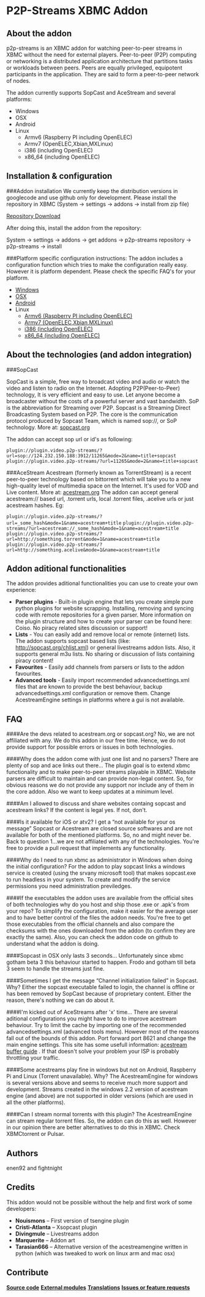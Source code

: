 P2P-Streams XBMC Addon
================

About the addon
----------
p2p-streams is an XBMC addon for watching peer-to-peer streams in XBMC without the need for external players. Peer-to-peer (P2P) computing or networking is a distributed application architecture that partitions tasks or workloads between peers. Peers are equally privileged, equipotent participants in the application. They are said to form a peer-to-peer network of nodes.

The addon currently supports SopCast and AceStream and several platforms:
* Windows
* OSX
* Android
* Linux
  * Armv6 (Raspberry PI including OpenELEC)
  * Armv7 (OpenELEC,Xbian,MXLinux)
  * i386 (including OpenELEC)
  * x86_64 (including OpenELEC)
  
Installation & configuration
----------
###Addon installation
We currently keep the distribution versions in googlecode and use github only for development. Please install the repository in XBMC (System → settings → addons → install from zip file)

[Repository Download](http://p2p-strm.googlecode.com/svn/addons/repository.p2p-streams.xbmc/repository.p2p-streams.xbmc-1.0.3.zip)

After doing this, install the addon from the repository:

System → settings → addons → get addons → p2p-streams repository → p2p-streams → install

###Platform specific configuration instructions:
The addon includes a configuration function which tries to make the configuration really easy. However it is platform dependent. Please check the specific FAQ's for your platform.

* [Windows](coiso)
* [OSX](coiso)
* [Android](coiso)
* Linux
  * [Armv6 (Raspberry PI including OpenELEC)](ciso)
  * [Armv7 (OpenELEC,Xbian,MXLinux)](coiso)
  * [i386 (including OpenELEC)](coiso)
  * [x86_64 (including OpenELEC)](coiso)
  
About the technologies (and addon integration)
----------
###SopCast

SopCast is a simple, free way to broadcast video and audio or watch the video and listen to radio on the Internet. Adopting P2P(Peer-to-Peer) technology, It is very efficient and easy to use. Let anyone become a broadcaster without the costs of a powerful server and vast bandwidth. SoP is the abbreviation for Streaming over P2P. Sopcast is a Streaming Direct Broadcasting System based on P2P. The core is the communication protocol produced by Sopcast Team, which is named sop://, or SoP technology. More at: [sopcast.org](http://sopcast.org)

The addon can accept sop url or id's as following:

`plugin://plugin.video.p2p-streams/?url=sop://124.232.150.188:3912/11265&mode=2&name=title+sopcast`
`plugin://plugin.video.p2p-streams/?url=11265&mode=2&name=title+sopcast`

###AceStream
Acestream (formerly known as TorrentStream) is a recent peer-to-peer technology based on bittorrent which will take you to a new high-quality level of multimedia space on the Internet. It's used for VOD and Live content. More at: [acestream.org](http://acestream.org)
The addon can accept general acestream:// based url, .torrent urls, local .torrent files, .acelive urls or just acestream hashes. Eg:

`plugin://plugin.video.p2p-streams/?url=_some_hash&mode=1&name=acestream+title`
`plugin://plugin.video.p2p-streams/?url=acestream://_some_hash&mode=1&name=acestream+title`
`plugin://plugin.video.p2p-streams/?url=http://something.torrent&mode=1&name=acestream+title`
`plugin://plugin.video.p2p-streams/?url=http://something.acelive&mode=1&name=acestream+title`

Addon aditional functionalities
----------
The addon provides aditional functionalities you can use to create your own experience:
* **Parser plugins** - Built-in plugin engine that lets you create simple pure python plugins for website scrapping. Installing, removing and syncing code with remote repositories for a given parser. More information on the plugin structure and how to create your parser can be found here: Coiso. No piracy related sites discussion or support!
* **Lists** - You can easily add and remove local or remote (internet) lists. The addon supports sopcast based lists (like: http://sopcast.org/chlist.xml) or general livestreams addon lists. Also, it supports general m3u lists. No sharing or discussion of lists containing piracy content!
* **Favourites** - Easily add channels from parsers or lists to the addon favourites.
* **Advanced tools** - Easily import recommended advancedsettings.xml files that are known to provide the best behaviour, backup advancedsettings.xml configuration or remove them. Change AcestreamEngine settings in platforms where a gui is not available.

FAQ
----------
####Are the devs related to acestream.org or sopcast.org?
No, we are not affiliated with any. We do this addon in our free time. Hence, we do not provide support for possible errors or issues in both technologies. 

####Why does the addon come with just one list and no parsers? There are plenty of sop and ace links out there...
The plugin goal is to extend xbmc functionality and to make peer-to-peer streams playable in XBMC. Website parsers are difficult to maintain and can provide non-legal content. So, for obvious reasons we do not provide any support nor include any of them in the core addon. Also we want to keep updates at a minimum level.

####Am I allowed to discuss and share websites containg sopcast and acestream links?
If the content is legal yes. If not, don't. 

####Is it available for iOS or atv2? I get a “not available for your os message”
Sopcast or Acestream are closed source softwares and are not available for both of the mentioned platforms. So, no and might never be. Back to question 1...we are not affiliated with any of the technologies. You're free to provide a pull request that implements any functionality.

####Why do I need to run xbmc as administrator in Windows when doing the initial configuration?
For the addon to play sopcast links a windows service is created (using the srvany microsoft tool) that makes sopcast.exe to run headless in your system. To create and modify the service permissions you need administration previledges.

####If the executables the addon uses are available from the official sites of both technologies why do you host and ship those .exe or .apk's from your repo?
To simplify the configuration, make it easier for the average user and to have better control of the files the addon needs. You're free to get those executables from the official channels and also compare the checksums with the ones downloaded from the addon (to confirm they are exactly the same). Also, you can check the addon code on github to understand what the addon is doing.

####Sopcast in OSX only lasts 3 seconds...
Unfortunately since xbmc gotham beta 3 this behaviour started to happen. Frodo and gotham till beta 3 seem to handle the streams just fine. 

####Sometimes I get the message “Channel initialization failed” in Sopcast. Why?
Either the sopcast executable failed to login, the channel is offline or has been removed by SopCast because of proprietary content. Either the reason, there's nothing we can do about it. 

####I'm kicked out of AceStreams after 'x' time...
There are several aditional configurations you might have to do to improve acestream behaviour.  Try to limit the cache by importing one of the recommended advancedsettings.xml (advanced tools menu). However most of the reasons fall out of the bounds of this addon.
Port forward port 8621 and change the main engine settings. This site has some usefull information: [acestream buffer guide](http://acestreamguide.com/buffering/) . If that doesn't solve your problem your ISP is probably throttling your traffic.

####Some acestreams play fine in windows but not on Android, Raspberry Pi and Linux (Torrent unavailable). Why?
The AcestreamEngine for windows is several versions above and seems to receive much more support and development. Streams created in the windows 2.2 version of acestream engine (and above) are not supported in older versions (which are used in all the other platforms).

####Can I stream normal torrents with this plugin? 
The AcestreamEngine can stream regular torrent files. So, the addon can do this as well.
However in our opinion there are better alternatives to do this in XBMC. Check XBMCtorrent or Pulsar.

Authors
----------
enen92 and fightnight

Credits
----------
This addon would not be possible without the help and first work of some developers:

* **Nouismons** – First version of tsengine plugin
* **Cristi-Atlanta** – Xsopcast plugin
* **Divingmule** – Livestreams addon
* **Marquerite** – Addon art
* **Tarasian666** – Alternative version of the acestreamengine written in python (which was tweaked to work on linux arm and mac osx)

Contribute
----------
[**Source code**](https://github.com/enen92/P2P-Streams-XBMC/tree/master/plugin.video.p2p-streams)
[**External modules**](https://github.com/enen92/P2P-Streams-XBMC--Modules-)
[**Translations**](https://github.com/enen92/P2P-Streams-XBMC/blob/master/plugin.video.p2p-streams/resources/language/English/strings.xml)
[**Issues or feature requests**](https://github.com/enen92/P2P-Streams-XBMC/issues)

